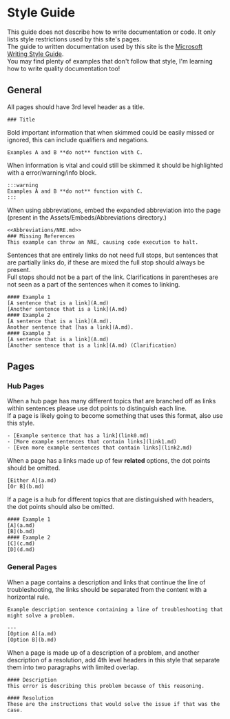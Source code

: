 # Style Guide

This guide does not describe how to write documentation or code. It only lists style restrictions used by this site's pages.  
The guide to written documentation used by this site is the [Microsoft Writing Style Guide](https://docs.microsoft.com/en-us/style-guide/welcome/).  
You may find plenty of examples that don't follow that style, I'm learning how to write quality documentation too!

## General

All pages should have 3rd level header as a title.
```
### Title
```

Bold important information that when skimmed could be easily missed or ignored, this can include qualifiers and negations.  
```
Examples A and B **do not** function with C.
```

When information is vital and could still be skimmed it should be highlighted with a error/warning/info block.

```
:::warning
Examples A and B **do not** function with C.
:::
```

When using abbreviations, embed the expanded abbreviation into the page (present in the Assets/Embeds/Abbreviations directory.)

```
<<Abbreviations/NRE.md>>
### Missing References
This example can throw an NRE, causing code execution to halt.
```

Sentences that are entirely links do not need full stops, but sentences that are partially links do, if these are mixed the full stop should always be present.  
Full stops should not be a part of the link. Clarifications in parentheses are not seen as a part of the sentences when it comes to linking.
```
#### Example 1
[A sentence that is a link](A.md)  
[Another sentence that is a link](A.md)  
#### Example 2
[A sentence that is a link](A.md).  
Another sentence that [has a link](A.md).  
#### Example 3
[A sentence that is a link](A.md)  
[Another sentence that is a link](A.md) (Clarification)  
```

## Pages
### Hub Pages
When a hub page has many different topics that are branched off as links within sentences please use dot points to distinguish each line.  
If a page is likely going to become something that uses this format, also use this style.  
```
- [Example sentence that has a link](link0.md)  
- [More example sentences that contain links](link1.md)  
- [Even more example sentences that contain links](link2.md)  
```

When a page has a links made up of few **related** options, the dot points should be omitted.  
```
[Either A](a.md)  
[Or B](b.md)  
```

If a page is a hub for different topics that are distinguished with headers, the dot points should also be omitted.

```
#### Example 1
[A](a.md)  
[B](b.md)  
#### Example 2
[C](c.md)  
[D](d.md)  
```

### General Pages
When a page contains a description and links that continue the line of troubleshooting, the links should be separated from the content with a horizontal rule.  
```
Example description sentence containing a line of troubleshooting that might solve a problem.  

---  
[Option A](a.md)  
[Option B](b.md)  
```

When a page is made up of a description of a problem, and another description of a resolution, add 4th level headers in this style that separate them into two paragraphs with limited overlap.
```
#### Description
This error is describing this problem because of this reasoning.  

#### Resolution
These are the instructions that would solve the issue if that was the case.
```
